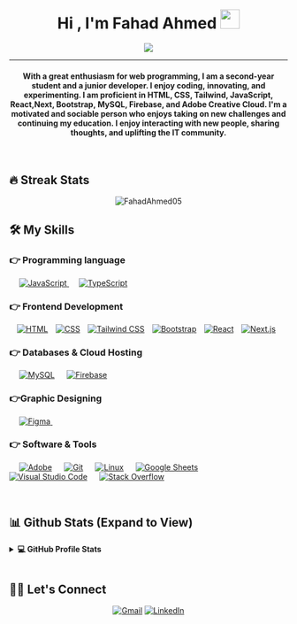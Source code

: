 
<h1 align="center">Hi , I'm Fahad Ahmed <img src="https://media.giphy.com/media/hvRJCLFzcasrR4ia7z/giphy.gif" width="35"></h1> 
<p align="center">
  <a href="https://github.com/FahadAhmed05/readme-typing-svg"><img src="https://readme-typing-svg.herokuapp.com?lines=Computer+Science+Student;Full+Stack+Web+Developer;Always%20learning%20new%20things&center=true&width=500&height=50"></a>
</p>
<hr/>
<h4 align="center">With a great enthusiasm for web programming, I am a second-year student and a junior developer. I enjoy coding, innovating, and experimenting. I am proficient in HTML, CSS, Tailwind, JavaScript, React,Next, Bootstrap, MySQL, Firebase, and Adobe Creative Cloud. I'm a motivated and sociable person who enjoys taking on new challenges and continuing my education. I enjoy interacting with new people, sharing thoughts, and uplifting the IT community.</h4>
<br>

## 🔥 Streak Stats
<p align="center"><img src="https://github-readme-streak-stats.herokuapp.com/?user=FahadAhmed05&theme=algolia" alt="FahadAhmed05"  /></p>




## 🛠️ My Skills

### 👉 Programming language

<p align="left"> 
  &emsp; 
  <a href="https://developer.mozilla.org/en-US/docs/Web/JavaScript" target="_blank"> 
     <img alt="JavaScript" src="https://img.shields.io/badge/JavaScript%20-%23F7DF1E.svg?logo=javascript&logoColor=black">
   </a>
  &emsp;

<a href="https://www.typescriptlang.org/" target="_blank">
  <img alt="TypeScript" src="https://img.shields.io/badge/TypeScript-%23007ACC.svg?logo=typescript&logoColor=white">
</a>
</p>

### 👉 Frontend Development
<p align="left" style="display: flex; flex-wrap: wrap;"> 
  &emsp; 
  <a href="https://www.w3.org/html/" target="_blank"> 
   <img alt="HTML" src="https://img.shields.io/badge/HTML5%20-%23E34F26.svg?logo=html5&logoColor=white">
  </a>   
  &emsp;
  <a href="https://www.w3schools.com/css/" target="_blank">
    <img alt="CSS" src="https://img.shields.io/badge/CSS%20-%231572B6.svg?logo=css3&logoColor=white">
  </a> 
  &emsp;
  <a href="https://tailwindcss.com/" target="_blank"> 
   <img alt="Tailwind CSS" src="https://img.shields.io/badge/TailwindCSS-%2338B2AC.svg?logo=tailwind-css&logoColor=white">
  </a>
  &emsp;
  <a href="https://getbootstrap.com" target="_blank"> 
    <img alt="Bootstrap" src="https://img.shields.io/badge/Bootstrap-%23563D7C.svg?style=flat&logo=bootstrap&logoColor=white"/>
  </a>
  &emsp;
  <a href="https://react.dev/">
    <img alt="React" src="https://img.shields.io/badge/React-gray?logo=react&style=flat"/>
  </a>
  &emsp;
  <a href="https://nextjs.org/">
    <img alt="Next.js" src="https://img.shields.io/badge/Next-gray?logo=next.js&style=flat"/>
  </a>
</p>


### 👉 Databases & Cloud Hosting
<p align="left">
  &emsp;
    <a href="https://www.mysql.com/"><img alt="MySQL" src="https://img.shields.io/badge/MySQL-%2300f.svg?style=flat&llogo=mysql&logoColor=white"></a>
  &emsp;
    <a href="https://firebase.google.com/"><img alt="Firebase" src ="https://img.shields.io/badge/Firebase-%23316192.svg?logo=firebase&logoColor=white"></a>
 </p>
  
### 👉Graphic Designing
<p align="left">
  &emsp;	
  <a href="#">
  	<img alt="Figma" src="https://img.shields.io/badge/Figma-purple?logo=figma&style=flat"/>
  </a>
    &emsp;
  <a href="#" >
    <img alt=""Adobe-xd src="https://img.shields.io/badge/Adobe%20XD-gray?logo=adobe-xd&style=flat"/>
  </a>
 </p>

 ### 👉 Software & Tools
 
<p>
  &emsp;
    <a href="#"><img alt="Adobe" src="https://img.shields.io/badge/Adobe%20-%23FF0000.svg?logo=adobe&logoColor=white"></a>
  &emsp;
    <a href="#"><img alt="Git" src="https://img.shields.io/badge/Git%20-%23F05033.svg?logo=git&logoColor=white"></a>
  &emsp;
    <a href="#"><img alt="Linux" src="https://img.shields.io/badge/Linux-FCC624?style=flat&logo=linux&logoColor=black"></a>
  &emsp;
    <a href="#"><img alt="Google Sheets" src="https://img.shields.io/badge/Google%20Sheets%20-%2334A853.svg?logo=google%20sheets&logoColor=white"></a>
  &emsp;
    <a href="#"><img alt="Visual Studio Code" src="https://img.shields.io/badge/Visual%20Studio%20Code-0078d7.svg?logo=visual-studio-code&logoColor=white"></a>
  &emsp;
    <a href="#"><img alt="Stack Overflow" src="https://img.shields.io/badge/-Stack%20Overflow-FE7A16?logo=stack-overflow&logoColor=white"></a>
  &emsp;
</p>

<br/>

## 📊 Github Stats (Expand to View) 


<details> 
  <summary><b>💻 GitHub Profile Stats</b></summary>
  <br/>
  <p align="center">
    <a href="https://github.com/FahadAhmed05/github-readme-stats"><img alt="Fahad's Github Stats" src="https://github-readme-stats.vercel.app/api?username=FahadAhmed05&show_icons=true&count_private=true&theme=algolia" height="192px"/></a>
<br/>
  &nbsp;
	  <img src="https://github-readme-stats.vercel.app/api/top-langs?username=FahadAhmed05&show_icons=true&&count_private=truelocale=en&layout=compact&theme=algolia" alt="fahadahmed05" height="192px"/>
  <br/>
  <b>Note:</b> Top languages is only a metric of the languages my public code consists of and doesn't reflect experience or skill level.
  </p>
</details>

<br/>

## 🙋‍♀️ Let's Connect
<p align="center">
	<a href="fahadahmed03211@gmail.com"><img src="https://img.icons8.com/bubbles/50/000000/gmail.png" alt="Gmail"/></a>
	<a href="https://www.linkedin.com/in/fahad-ahmed-546772261/"><img src="https://img.icons8.com/bubbles/50/000000/linkedin.png" alt="LinkedIn"/></a>
	
</p>







